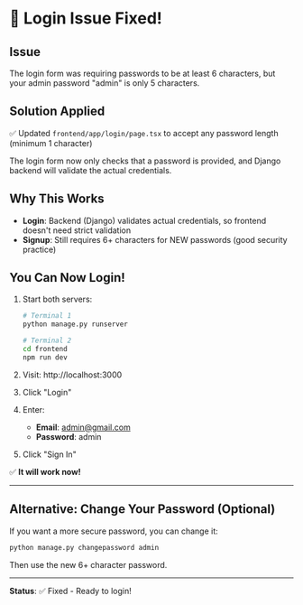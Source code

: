 # 🔐 Login Issue Fixed!

## Issue
The login form was requiring passwords to be at least 6 characters, but your admin password "admin" is only 5 characters.

## Solution Applied
✅ Updated `frontend/app/login/page.tsx` to accept any password length (minimum 1 character)

The login form now only checks that a password is provided, and Django backend will validate the actual credentials.

## Why This Works
- **Login**: Backend (Django) validates actual credentials, so frontend doesn't need strict validation
- **Signup**: Still requires 6+ characters for NEW passwords (good security practice)

## You Can Now Login!

1. Start both servers:
   ```bash
   # Terminal 1
   python manage.py runserver
   
   # Terminal 2
   cd frontend
   npm run dev
   ```

2. Visit: http://localhost:3000

3. Click "Login"

4. Enter:
   - **Email**: admin@gmail.com
   - **Password**: admin

5. Click "Sign In"

✅ **It will work now!**

---

## Alternative: Change Your Password (Optional)

If you want a more secure password, you can change it:

```bash
python manage.py changepassword admin
```

Then use the new 6+ character password.

---

**Status**: ✅ Fixed - Ready to login!
